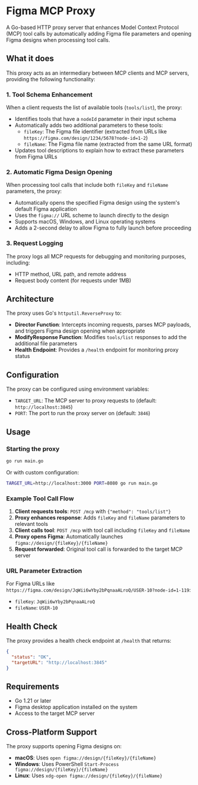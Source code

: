 # Figma MCP Proxy

A Go-based HTTP proxy server that enhances Model Context Protocol (MCP) tool calls by automatically adding Figma file parameters and opening Figma designs when processing tool calls.

## What it does

This proxy acts as an intermediary between MCP clients and MCP servers, providing the following functionality:

### 1. Tool Schema Enhancement

When a client requests the list of available tools (`tools/list`), the proxy:

- Identifies tools that have a `nodeId` parameter in their input schema
- Automatically adds two additional parameters to these tools:
  - `fileKey`: The Figma file identifier (extracted from URLs like `https://figma.com/design/1234/5678?node-id=1-2`)
  - `fileName`: The Figma file name (extracted from the same URL format)
- Updates tool descriptions to explain how to extract these parameters from Figma URLs

### 2. Automatic Figma Design Opening

When processing tool calls that include both `fileKey` and `fileName` parameters, the proxy:

- Automatically opens the specified Figma design using the system's default Figma application
- Uses the `figma://` URL scheme to launch directly to the design
- Supports macOS, Windows, and Linux operating systems
- Adds a 2-second delay to allow Figma to fully launch before proceeding

### 3. Request Logging

The proxy logs all MCP requests for debugging and monitoring purposes, including:

- HTTP method, URL path, and remote address
- Request body content (for requests under 1MB)

## Architecture

The proxy uses Go's `httputil.ReverseProxy` to:

- **Director Function**: Intercepts incoming requests, parses MCP payloads, and triggers Figma design opening when appropriate
- **ModifyResponse Function**: Modifies `tools/list` responses to add the additional file parameters
- **Health Endpoint**: Provides a `/health` endpoint for monitoring proxy status

## Configuration

The proxy can be configured using environment variables:

- `TARGET_URL`: The MCP server to proxy requests to (default: `http://localhost:3845`)
- `PORT`: The port to run the proxy server on (default: `3846`)

## Usage

### Starting the proxy

```bash
go run main.go
```

Or with custom configuration:

```bash
TARGET_URL=http://localhost:3000 PORT=8080 go run main.go
```

### Example Tool Call Flow

1. **Client requests tools**: `POST /mcp` with `{"method": "tools/list"}`
2. **Proxy enhances response**: Adds `fileKey` and `fileName` parameters to relevant tools
3. **Client calls tool**: `POST /mcp` with tool call including `fileKey` and `fileName`
4. **Proxy opens Figma**: Automatically launches `figma://design/{fileKey}/{fileName}`
5. **Request forwarded**: Original tool call is forwarded to the target MCP server

### URL Parameter Extraction

For Figma URLs like `https://figma.com/design/JqWii6wYby2bPqnaaALroQ/USER-10?node-id=1-119`:

- `fileKey`: `JqWii6wYby2bPqnaaALroQ`
- `fileName`: `USER-10`

## Health Check

The proxy provides a health check endpoint at `/health` that returns:

```json
{
  "status": "OK",
  "targetURL": "http://localhost:3845"
}
```

## Requirements

- Go 1.21 or later
- Figma desktop application installed on the system
- Access to the target MCP server

## Cross-Platform Support

The proxy supports opening Figma designs on:

- **macOS**: Uses `open figma://design/{fileKey}/{fileName}`
- **Windows**: Uses PowerShell `Start-Process figma://design/{fileKey}/{fileName}`
- **Linux**: Uses `xdg-open figma://design/{fileKey}/{fileName}`
